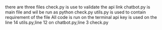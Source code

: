 there are three files
check.py is use to validate the api link 
chatbot.py is main file and wil be run as python check.py
utils.py is used to contain requirement of the file 
All code is run on the terminal 
api key is used on the line 14 utils.py,line 12 on chatbot.py,line 3 check.py
